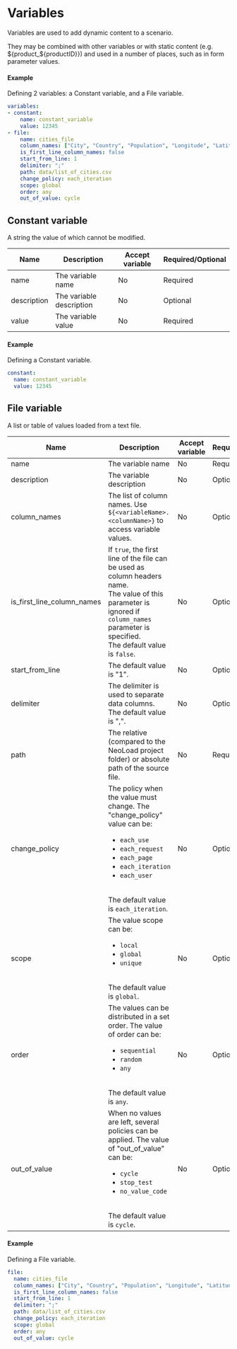 # Variables
Variables are used to add dynamic content to a scenario.

They may be combined with other variables or with static content (e.g. ${product_${productID}}) and used in a number of places, such as in form parameter values.


#### Example
Defining 2 variables: a Constant variable, and a File variable.

```yaml
variables:
- constant:
    name: constant_variable
    value: 12345
- file:
    name: cities_file
    column_names: ["City", "Country", "Population", "Longitude", "Latitude"]
    is_first_line_column_names: false
    start_from_line: 1
    delimiter: ";"
    path: data/list_of_cities.csv
    change_policy: each_iteration
    scope: global
    order: any
    out_of_value: cycle
```

## Constant variable
A string the value of which cannot be modified.

| Name        | Description                   | Accept variable     | Required/Optional |
| ----------- | ----------------------------- | ------------------- | ----------------- |
| name        | The variable name             | No                  | Required          |
| description | The variable description      | No                  | Optional          |
| value       | The variable value            | No                  | Required          |

#### Example
Defining a Constant variable.

```yaml
constant:
  name: constant_variable
  value: 12345
```

## File variable
A list or table of values loaded from a text file.

| Name          | Description                                       | Accept variable   | Required/Optional |
| ------------- | ------------------------------------------------- | ----------------- | ----------------- |
| name          | The variable name                                 | No                | Required          |
| description   | The variable description                          | No                | Optional          |
| column_names  | The list of column names. Use `${<variableName>.<columnName>}` to access variable values. | No | Optional          |
| is_first_line_column_names | If `true`, the first line of the file can be used as column headers name.<br>The value of this parameter is ignored if `column_names` parameter is specified.<br>The default value is `false`. | No |  Optional          |
| start_from_line | The default value is "1".  | No |  Optional          |
| delimiter     | The delimiter is used to separate data columns.</br>The default value is ",".| No |  Optional          |
| path          | The relative (compared to the NeoLoad project folder) or absolute path of the source file.| No |  Required          |
| change_policy | The policy when the value must change. The "change_policy" value can be: <ul><li>`each_use`</li><li>`each_request`</li><li>`each_page`</li><li>`each_iteration`</li><li>`each_user`</li></ul></br>The default value is `each_iteration`. | No |  Optional          |
| scope         | The value scope can be: <ul><li>`local`</li><li>`global`</li><li>`unique`</li></ul></br>The default value is `global`. | No |  Optional          |
| order         | The values can be distributed in a set order. The value of order can be:<ul><li>`sequential`</li><li>`random`</li><li>`any`</li></ul></br>The default value is `any`. | No |  Optional          |
| out_of_value  | When no values are left, several policies can be applied. The value of "out_of_value" can be:<ul><li>`cycle`</li><li>`stop_test`</li><li>`no_value_code`</li></ul></br>The default value is `cycle`. | No |  Optional          |

#### Example
Defining a File variable.

```yaml
file:
  name: cities_file
  column_names: ["City", "Country", "Population", "Longitude", "Latitude"]
  is_first_line_column_names: false
  start_from_line: 1
  delimiter: ";"
  path: data/list_of_cities.csv
  change_policy: each_iteration
  scope: global
  order: any
  out_of_value: cycle
```

